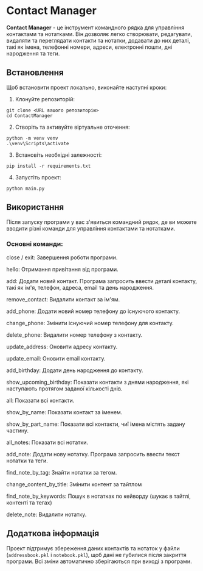 # Contact Manager

**Contact Manager** - це інструмент командного рядка для управління контактами та нотатками. Він дозволяє легко створювати, редагувати, видаляти та переглядати контакти та нотатки, додавати до них деталі, такі як імена, телефонні номери, адреси, електронні пошти, дні народження та теги.

## Встановлення

Щоб встановити проект локально, виконайте наступні кроки:
1. Клонуйте репозиторій:
```
git clone <URL вашого репозиторію> 
cd ContactManager
```
2. Створіть та активуйте віртуальне оточення:
```
python -m venv venv
.\venv\Scripts\activate
```
3. Встановіть необхідні залежності:
```
pip install -r requirements.txt
```
4. Запустіть проект:
```
python main.py
```

## Використання

Після запуску програми у вас з'явиться командний рядок, де ви можете вводити різні команди для управління контактами та нотатками.

### Основні команди:

close / exit: Завершення роботи програми.

hello: Отримання привітання від програми.

add: Додати новий контакт. Програма запросить ввести деталі контакту, такі як ім'я, телефон, адреса, email та день народження.

remove_contact: Видалити контакт за ім'ям.

add_phone: Додати новий номер телефону до існуючого контакту.

change_phone: Змінити існуючий номер телефону для контакту.

delete_phone: Видалити номер телефону з контакту.

update_address: Оновити адресу контакту.

update_email: Оновити email контакту.

add_birthday: Додати день народження до контакту.

show_upcoming_birthday: Показати контакти з днями народження, які наступають протягом заданої кількості днів.

all: Показати всі контакти.

show_by_name: Показати контакт за іменем.

show_by_part_name: Показати всі контакти, чиї імена містять задану частину.

all_notes: Показати всі нотатки.

add_note: Додати нову нотатку. Програма запросить ввести текст нотатки та теги.

find_note_by_tag: Знайти нотатки за тегом.

change_content_by_title: Змінити контент за тайтлом

find_note_by_keywords: Пошук в нотатках по кейворду (шукає в тайтлі, контенті та тегах)

delete_note: Видалити нотатку.

## Додаткова інформація

Проект підтримує збереження даних контактів та нотаток у файли (`addressbook.pkl` і `notebook.pkl`), щоб дані не губилися після закриття програми. Всі зміни автоматично зберігаються при виході з програми.